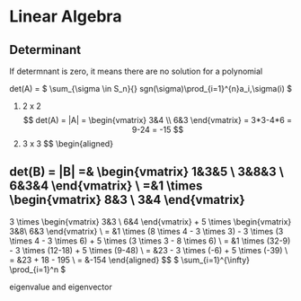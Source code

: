# Linear Algebra
## Determinant

If determnant is zero, it means there are no solution for a polynomial

det(A) = $ \sum_{\sigma \in S_n}{} sgn(\sigma)\prod_{i=1}^{n}a_i,\sigma(i) $


1. 2 x 2
$$
det(A) = |A| =
\begin{vmatrix}
3&4 \\
6&3
\end{vmatrix}
= 3*3-4*6 = 9-24 = -15
$$
2. 3 x 3
$$
\begin{aligned}

det(B) = |B| =& 
\begin{vmatrix}
1&3&5 \\
3&8&3 \\
6&3&4
\end{vmatrix} \\
=&1 \times 
\begin{vmatrix}
8&3 \\
3&4
\end{vmatrix}
-
3 \times 
\begin{vmatrix}
3&3 \\
6&4
\end{vmatrix}
+
5 \times
\begin{vmatrix}
3&8\\
6&3
\end{vmatrix} \\
= &1 \times (8 \times 4 - 3 \times 3) - 3 \times (3 \times 4 - 3 \times 6) + 5 \times (3 \times 3 - 8 \times 6) \\
= &1 \times (32-9) - 3 \times (12-18) + 5 \times (9-48) \\
= &23 - 3 \times (-6) + 5 \times (-39) \\
= &23 + 18 - 195 \\
= &-154
\end{aligned}
$$
$
\sum_{i=1}^{\infty}
\prod_{i=1}^n
$


eigenvalue and eigenvector